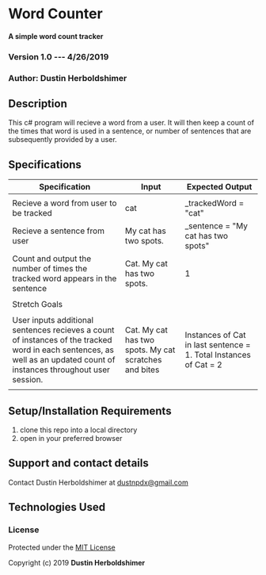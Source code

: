 # Word Counter

#### A simple word count tracker

### Version 1.0 --- 4/26/2019

### Author: Dustin Herboldshimer

## Description

This c# program will recieve a word from a user.  It will then keep a count of the times that word
is used in a sentence, or number of sentences that are subsequently provided by a user.

## Specifications

| Specification                                                                                                                                                              | Input                                                        | Expected Output                                                      |
|----------------------------------------------------------------------------------------------------------------------------------------------------------------------------|--------------------------------------------------------------|----------------------------------------------------------------------|
|                                                                                                                                                                            |                                                              |                                                                      |
| Recieve a word from user to be tracked                                                                                                                                     | cat                                                          | _trackedWord = "cat"                                                 |
| Recieve a sentence from user                                                                                                                                               | My cat has two spots.                                        | _sentence = "My cat has two spots"                                   |
|  Count and output the number of times the tracked word appears in the sentence                                                                                             |   Cat.   My cat has two spots.                               | 1                                                                    |
|                                                                                                                                                                            |                                                              |                                                                      |
| Stretch Goals                                                                                                                                                              |                                                              |                                                                      |
|                                                                                                                                                                            |                                                              |                                                                      |
|  User inputs additional sentences recieves a count of instances of the tracked word in each sentences, as well   as an updated count of instances throughout user session. |   Cat.   My cat has two spots.   My cat scratches and bites  |  Instances of Cat in last sentence = 1.   Total Instances of Cat = 2 |
|                                                                                                                                                                            |                                                              |                                                                      |


## Setup/Installation Requirements

1.  clone this repo into a local directory
2.  open in your preferred browser

<!-- ## Known Bugs -->


## Support and contact details

Contact Dustin Herboldshimer at dustnpdx@gmail.com

## Technologies Used


### License

Protected under the <a href="https://opensource.org/licenses/MIT">MIT License</a>

Copyright (c) 2019 **Dustin Herboldshimer**
